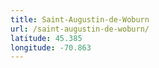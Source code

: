 ```yaml
---
title: Saint-Augustin-de-Woburn
url: /saint-augustin-de-woburn/
latitude: 45.385
longitude: -70.863
---
```

